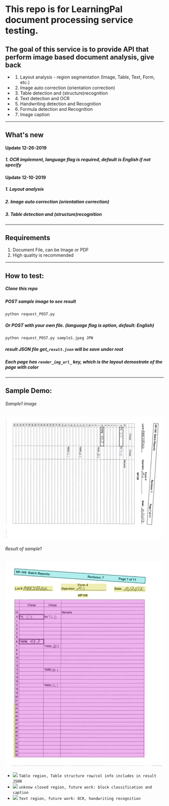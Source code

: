 # This repo is for LearningPal document processing service testing.

## The goal of this service is to provide API that perform image based document analysis, give back 
* 1. Layout analysis - region segmentation (Image, Table, Text, Form, etc.)
* 2. Image auto correction (orientation correction)
* 3. Table detection and (structure)recognition
* 4. Text detection and OCR
* 5. Handwriting detection and Recognition
* 6. Formula detection and Recognition
* 7. Image caption

----------
## What's new
#### Update 12-26-2019
##### 1. OCR implement, language flag is required, default is English if not specify 
#### Update 12-10-2019
##### 1. Layout analysis
##### 2. Image auto correction (orientation correction)
##### 3. Table detection and (structure)recognition

----------
## Requirements
1. Document File, can be Image or PDF
2. High quality is recommended
-----
## How to test:
##### Clone this repo
##### POST sample image to see result
```
python request_POST.py
```
##### Or POST with your own file. (language flag is option, default: English)
```
python request_POST.py sample1.jpeg JPN
```
##### result JSON file get_```result.json``` will be save under root
##### Each page has ```render_img_url_``` key, which is the layout demostrate of the page with color
----
## Sample Demo:
###### Sample1 image
![](sample1.jpeg)

###### Result of sample1
![](results_render/sample1.png)

- ![](https://placehold.it/15/EEB2EE/000000?text=+) `Table region, Table structure row/col info includes in result JSON`
- ![](https://placehold.it/15/B2EEEE/000000?text=+) `unknow closed region, future work: block classification and caption`
- ![](https://placehold.it/15/EEEEB2/000000?text=+) `Text region, future work: OCR, handwriting recognition`